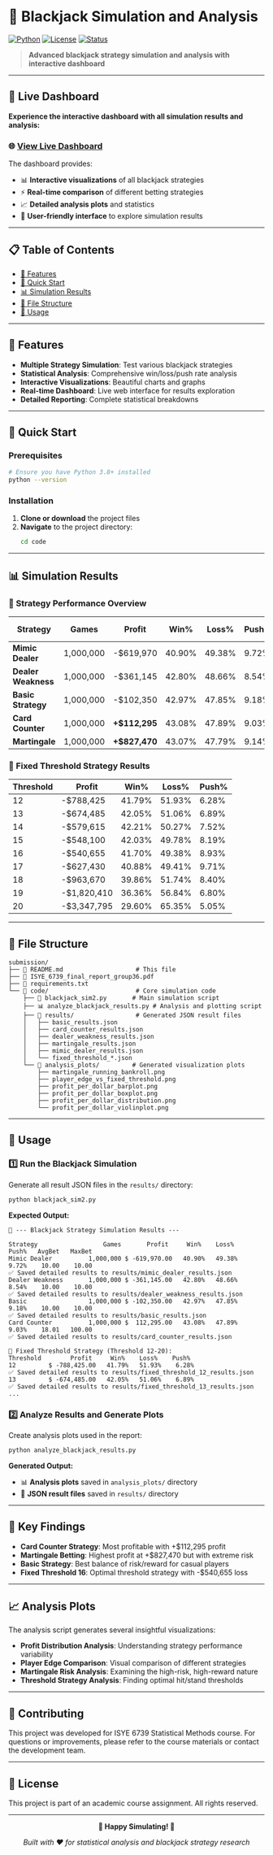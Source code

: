 # 🎰 Blackjack Simulation and Analysis

[![Python](https://img.shields.io/badge/Python-3.8+-blue.svg)](https://python.org)
[![License](https://img.shields.io/badge/License-MIT-green.svg)](LICENSE)
[![Status](https://img.shields.io/badge/Status-Complete-success.svg)]()

> **Advanced blackjack strategy simulation and analysis with interactive dashboard**

---

## 🚀 Live Dashboard

**Experience the interactive dashboard with all simulation results and analysis:**

### 🌐 [**View Live Dashboard**](https://blackjack-dashboard.vercel.app/)

The dashboard provides:
- 📊 **Interactive visualizations** of all blackjack strategies
- ⚡ **Real-time comparison** of different betting strategies  
- 📈 **Detailed analysis plots** and statistics
- 🎯 **User-friendly interface** to explore simulation results

---

## 📋 Table of Contents

- [🎯 Features](#-features)
- [🚀 Quick Start](#-quick-start)
- [📊 Simulation Results](#-simulation-results)
- [📁 File Structure](#-file-structure)
- [🔧 Usage](#-usage)

---

## 🎯 Features

- **Multiple Strategy Simulation**: Test various blackjack strategies
- **Statistical Analysis**: Comprehensive win/loss/push rate analysis
- **Interactive Visualizations**: Beautiful charts and graphs
- **Real-time Dashboard**: Live web interface for results exploration
- **Detailed Reporting**: Complete statistical breakdowns

---

## 🚀 Quick Start

### Prerequisites

```bash
# Ensure you have Python 3.8+ installed
python --version
```

### Installation

1. **Clone or download** the project files
2. **Navigate** to the project directory:
   ```bash
   cd code
   ```

---

## 📊 Simulation Results

### 🎲 Strategy Performance Overview

| Strategy | Games | Profit | Win% | Loss% | Push% | Avg Bet | Max Bet |
|----------|-------|--------|------|-------|-------|---------|---------|
| **Mimic Dealer** | 1,000,000 | -$619,970 | 40.90% | 49.38% | 9.72% | $10.00 | $10.00 |
| **Dealer Weakness** | 1,000,000 | -$361,145 | 42.80% | 48.66% | 8.54% | $10.00 | $10.00 |
| **Basic Strategy** | 1,000,000 | -$102,350 | 42.97% | 47.85% | 9.18% | $10.00 | $10.00 |
| **Card Counter** | 1,000,000 | **+$112,295** | 43.08% | 47.89% | 9.03% | $18.01 | $100.00 |
| **Martingale** | 1,000,000 | **+$827,470** | 43.07% | 47.79% | 9.14% | $72.12 | $2,621,440 |

### 🎯 Fixed Threshold Strategy Results

| Threshold | Profit | Win% | Loss% | Push% |
|-----------|--------|------|-------|-------|
| 12 | -$788,425 | 41.79% | 51.93% | 6.28% |
| 13 | -$674,485 | 42.05% | 51.06% | 6.89% |
| 14 | -$579,615 | 42.21% | 50.27% | 7.52% |
| 15 | -$548,100 | 42.03% | 49.78% | 8.19% |
| 16 | -$540,655 | 41.70% | 49.38% | 8.93% |
| 17 | -$627,430 | 40.88% | 49.41% | 9.71% |
| 18 | -$963,670 | 39.86% | 51.74% | 8.40% |
| 19 | -$1,820,410 | 36.36% | 56.84% | 6.80% |
| 20 | -$3,347,795 | 29.60% | 65.35% | 5.05% |

---

## 📁 File Structure

```
submission/
├── 📄 README.md                    # This file
├── 📄 ISYE_6739_final_report_group36.pdf
├── 📄 requirements.txt
└── 📁 code/                        # Core simulation code
    ├── 🐍 blackjack_sim2.py       # Main simulation script
    ├── 📊 analyze_blackjack_results.py # Analysis and plotting script
    ├── 📁 results/                 # Generated JSON result files
    │   ├── basic_results.json
    │   ├── card_counter_results.json
    │   ├── dealer_weakness_results.json
    │   ├── martingale_results.json
    │   ├── mimic_dealer_results.json
    │   └── fixed_threshold_*.json
    └── 📁 analysis_plots/         # Generated visualization plots
        ├── martingale_running_bankroll.png
        ├── player_edge_vs_fixed_threshold.png
        ├── profit_per_dollar_barplot.png
        ├── profit_per_dollar_boxplot.png
        ├── profit_per_dollar_distribution.png
        └── profit_per_dollar_violinplot.png
```

---

## 🔧 Usage

### 1️⃣ **Run the Blackjack Simulation**

Generate all result JSON files in the `results/` directory:

```bash
python blackjack_sim2.py
```

**Expected Output:**
```
🎰 --- Blackjack Strategy Simulation Results ---

Strategy                  Games       Profit     Win%    Loss%    Push%   AvgBet   MaxBet
Mimic Dealer          1,000,000 $ -619,970.00   40.90%   49.38%    9.72%    10.00    10.00
✅ Saved detailed results to results/mimic_dealer_results.json
Dealer Weakness       1,000,000 $ -361,145.00   42.80%   48.66%    8.54%    10.00    10.00
✅ Saved detailed results to results/dealer_weakness_results.json
Basic                 1,000,000 $ -102,350.00   42.97%   47.85%    9.18%    10.00    10.00
✅ Saved detailed results to results/basic_results.json
Card Counter          1,000,000 $  112,295.00   43.08%   47.89%    9.03%    18.01   100.00
✅ Saved detailed results to results/card_counter_results.json

🎯 Fixed Threshold Strategy (Threshold 12-20):
Threshold        Profit     Win%    Loss%    Push%
12         $ -788,425.00   41.79%   51.93%    6.28%
✅ Saved detailed results to results/fixed_threshold_12_results.json
13         $ -674,485.00   42.05%   51.06%    6.89%
✅ Saved detailed results to results/fixed_threshold_13_results.json
...
```

### 2️⃣ **Analyze Results and Generate Plots**

Create analysis plots used in the report:

```bash
python analyze_blackjack_results.py
```

**Generated Output:**
- 📊 **Analysis plots** saved in `analysis_plots/` directory
- 📄 **JSON result files** saved in `results/` directory

---

## 🎯 Key Findings

- **Card Counter Strategy**: Most profitable with +$112,295 profit
- **Martingale Betting**: Highest profit at +$827,470 but with extreme risk
- **Basic Strategy**: Best balance of risk/reward for casual players
- **Fixed Threshold 16**: Optimal threshold strategy with -$540,655 loss

---

## 📈 Analysis Plots

The analysis script generates several insightful visualizations:

- **Profit Distribution Analysis**: Understanding strategy performance variability
- **Player Edge Comparison**: Visual comparison of different strategies
- **Martingale Risk Analysis**: Examining the high-risk, high-reward nature
- **Threshold Strategy Analysis**: Finding optimal hit/stand thresholds

---

## 🤝 Contributing

This project was developed for ISYE 6739 Statistical Methods course. For questions or improvements, please refer to the course materials or contact the development team.

---

## 📄 License

This project is part of an academic course assignment. All rights reserved.

---

<div align="center">

**🎰 Happy Simulating! 🎰**

*Built with ❤️ for statistical analysis and blackjack strategy research*

</div> 